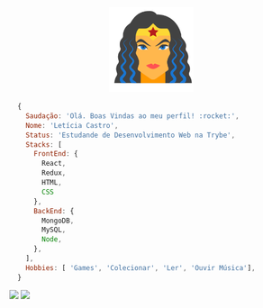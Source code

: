 <div align="center">
<img
  src="images/wonder_woman.png"
  height="150"
>
</div>

```js
  {
    Saudação: 'Olá. Boas Vindas ao meu perfil! :rocket:',
    Nome: 'Letícia Castro',
    Status: 'Estudande de Desenvolvimento Web na Trybe',
    Stacks: [
      FrontEnd: {
        React,
        Redux,
        HTML,
        CSS
      },
      BackEnd: {
        MongoDB,
        MySQL,
        Node,
      },
    ],
    Hobbies: [ 'Games', 'Colecionar', 'Ler', 'Ouvir Música'],
  }
```

<div>
  <img
    height="150em"
    src="https://github-readme-stats.vercel.app/api?username=aicitelks&show_icons=true&theme=midnight-purple&include_all_commits=true&count_private=true"
  />
  <img
    height="150em"
    src="https://github-readme-stats.vercel.app/api/top-langs/?username=aicitelks&layout=compact&langs_count=10&theme=midnight-purple"
  />
</div>
